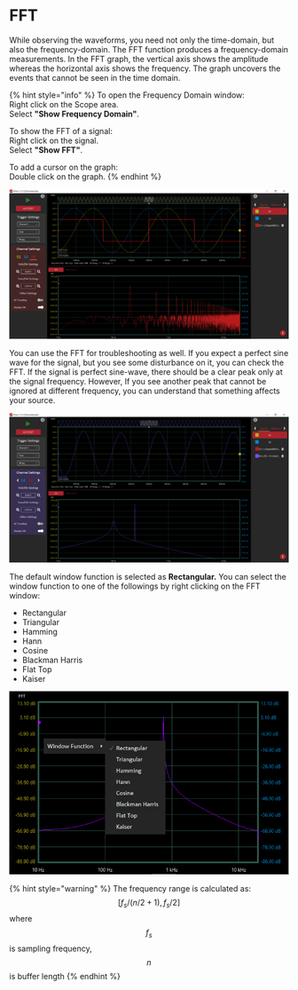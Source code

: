 # FFT

While observing the waveforms, you need not only the time-domain, but also the frequency-domain.  The FFT function produces a frequency-domain measurements. In the FFT graph, the vertical axis shows the amplitude whereas the horizontal axis shows the frequency. The graph uncovers the events that cannot be seen in the time domain. 

{% hint style="info" %}
To open the Frequency Domain window:  
    Right click on the Scope area.  
    Select **"Show Frequency Domain"**.

To show the FFT of a signal:  
    Right click on the signal.  
    Select **"Show FFT"**.

To add a cursor on the graph:  
    Double click on the graph.
{% endhint %}

![FFT of a 200 Hz square wave signal](../../../../.gitbook/assets/image%20%2846%29.png)

You can use the FFT for troubleshooting as well. If you expect a perfect sine wave for the signal, but you see some disturbance on it, you can check the FFT. If the signal is perfect sine-wave, there should be a clear peak only at the signal frequency. However, If you see another peak that cannot be ignored at different frequency, you can understand that something affects your source. 

![A mixed signal](../../../../.gitbook/assets/image%20%2852%29.png)

The default window function is selected as **Rectangular.** You can select the window function to one of the followings by right clicking on the FFT window:

* Rectangular
* Triangular
* Hamming
* Hann
* Cosine
* Blackman Harris
* Flat Top
* Kaiser

![](../../../../.gitbook/assets/image%20%2876%29.png)

{% hint style="warning" %}
The frequency range is calculated as:   
 $$[f_s/(n/2 + 1) , f_s/2]$$ where $$f_s$$ is sampling frequency, $$n$$ is buffer length
{% endhint %}

